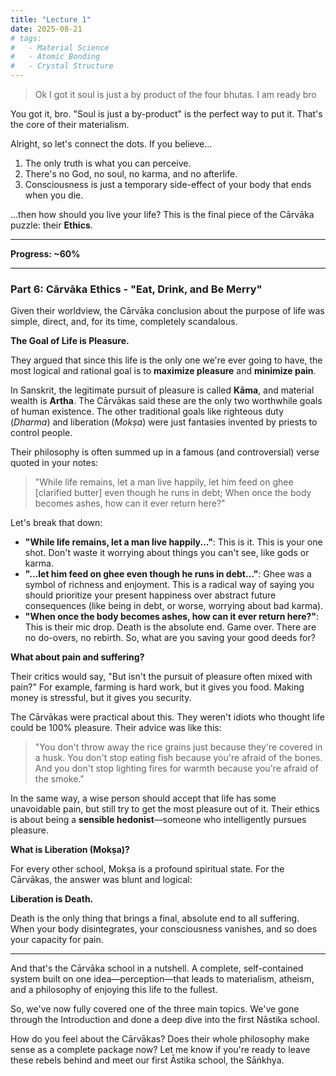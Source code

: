```yaml
---
title: "Lecture 1"
date: 2025-08-21
# tags:
#   - Material Science
#   - Atomic Bonding
#   - Crystal Structure
---
```


> Ok I got it soul is just a by product of the four bhutas. I am ready bro

You got it, bro. "Soul is just a by-product" is the perfect way to put it. That's the core of their materialism.

Alright, so let's connect the dots. If you believe...

1.  The only truth is what you can perceive.
2.  There's no God, no soul, no karma, and no afterlife.
3.  Consciousness is just a temporary side-effect of your body that ends when you die.

...then how should you live your life? This is the final piece of the Cārvāka puzzle: their **Ethics**.

---

**Progress: ~60%**

---

### **Part 6: Cārvāka Ethics - "Eat, Drink, and Be Merry"**

Given their worldview, the Cārvāka conclusion about the purpose of life was simple, direct, and, for its time, completely scandalous.

**The Goal of Life is Pleasure.**

They argued that since this life is the only one we're ever going to have, the most logical and rational goal is to **maximize pleasure** and **minimize pain**.

In Sanskrit, the legitimate pursuit of pleasure is called **Kāma**, and material wealth is **Artha**. The Cārvākas said these are the only two worthwhile goals of human existence. The other traditional goals like righteous duty (_Dharma_) and liberation (_Mokṣa_) were just fantasies invented by priests to control people.

Their philosophy is often summed up in a famous (and controversial) verse quoted in your notes:

> "While life remains, let a man live happily, let him feed on ghee [clarified butter] even though he runs in debt;
> When once the body becomes ashes, how can it ever return here?"

Let's break that down:

- **"While life remains, let a man live happily..."**: This is it. This is your one shot. Don't waste it worrying about things you can't see, like gods or karma.
- **"...let him feed on ghee even though he runs in debt..."**: Ghee was a symbol of richness and enjoyment. This is a radical way of saying you should prioritize your present happiness over abstract future consequences (like being in debt, or worse, worrying about bad karma).
- **"When once the body becomes ashes, how can it ever return here?"**: This is their mic drop. Death is the absolute end. Game over. There are no do-overs, no rebirth. So, what are you saving your good deeds for?

**What about pain and suffering?**

Their critics would say, "But isn't the pursuit of pleasure often mixed with pain?" For example, farming is hard work, but it gives you food. Making money is stressful, but it gives you security.

The Cārvākas were practical about this. They weren't idiots who thought life could be 100% pleasure. Their advice was like this:

> "You don't throw away the rice grains just because they're covered in a husk. You don't stop eating fish because you're afraid of the bones. And you don't stop lighting fires for warmth because you're afraid of the smoke."

In the same way, a wise person should accept that life has some unavoidable pain, but still try to get the most pleasure out of it. Their ethics is about being a **sensible hedonist**—someone who intelligently pursues pleasure.

**What is Liberation (Mokṣa)?**

For every other school, Mokṣa is a profound spiritual state. For the Cārvākas, the answer was blunt and logical:

**Liberation is Death.**

Death is the only thing that brings a final, absolute end to all suffering. When your body disintegrates, your consciousness vanishes, and so does your capacity for pain.

---

And that's the Cārvāka school in a nutshell. A complete, self-contained system built on one idea—perception—that leads to materialism, atheism, and a philosophy of enjoying this life to the fullest.

So, we've now fully covered one of the three main topics. We've gone through the Introduction and done a deep dive into the first Nāstika school.

How do you feel about the Cārvākas? Does their whole philosophy make sense as a complete package now? Let me know if you're ready to leave these rebels behind and meet our first Āstika school, the Sāṅkhya.
